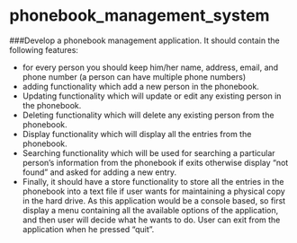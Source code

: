# phonebook_management_system

###Develop a phonebook management application.
It should contain the following features:
* for every person you should keep him/her name, address, email, and phone number (a person
can have multiple phone numbers)
* adding functionality which add a new person in the phonebook.
* Updating functionality which will update or edit any existing person in the phonebook.
* Deleting functionality which will delete any existing person from the phonebook.
* Display functionality which will display all the entries from the phonebook.
* Searching functionality which will be used for searching a particular person’s information from
the phonebook if exits otherwise display “not found” and asked for adding a new entry.
* Finally, it should have a store functionality to store all the entries in the phonebook into a text
file if user wants for maintaining a physical copy in the hard drive.
As this application would be a console based, so first display a menu containing all the available options
of the application, and then user will decide what he wants to do. User can exit from the application
when he pressed “quit”.
